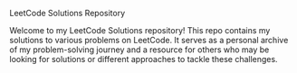 LeetCode Solutions Repository

Welcome to my LeetCode Solutions repository! This repo contains my solutions to various problems on LeetCode. It serves as a personal archive of my problem-solving journey and a resource for others who may be looking for solutions or different approaches to tackle these challenges.
